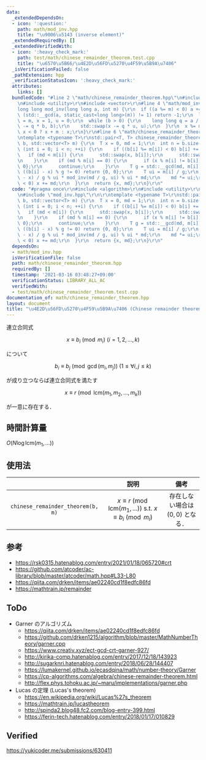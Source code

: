 ```yaml
---
data:
  _extendedDependsOn:
  - icon: ':question:'
    path: math/mod_inv.hpp
    title: "\u9006\u5143 (inverse element)"
  _extendedRequiredBy: []
  _extendedVerifiedWith:
  - icon: ':heavy_check_mark:'
    path: test/math/chinese_remainder_theorem.test.cpp
    title: "\u6570\u5B66/\u4E2D\u56FD\u5270\u4F59\u5B9A\u7406"
  _isVerificationFailed: false
  _pathExtension: hpp
  _verificationStatusIcon: ':heavy_check_mark:'
  attributes:
    links: []
  bundledCode: "#line 2 \"math/chinese_remainder_theorem.hpp\"\n#include <algorithm>\r\
    \n#include <utility>\r\n#include <vector>\r\n#line 4 \"math/mod_inv.hpp\"\n\r\n\
    long long mod_inv(long long a, int m) {\r\n  if ((a %= m) < 0) a += m;\r\n  if\
    \ (std::__gcd(a, static_cast<long long>(m)) != 1) return -1;\r\n  long long b\
    \ = m, x = 1, u = 0;\r\n  while (b > 0) {\r\n    long long q = a / b;\r\n    std::swap(a\
    \ -= q * b, b);\r\n    std::swap(x -= q * u, u);\r\n  }\r\n  x %= m;\r\n  return\
    \ x < 0 ? x + m : x;\r\n}\r\n#line 6 \"math/chinese_remainder_theorem.hpp\"\n\r\
    \ntemplate <typename T>\r\nstd::pair<T, T> chinese_remainder_theorem(std::vector<T>\
    \ b, std::vector<T> m) {\r\n  T x = 0, md = 1;\r\n  int n = b.size();\r\n  for\
    \ (int i = 0; i < n; ++i) {\r\n    if ((b[i] %= m[i]) < 0) b[i] += m[i];\r\n \
    \   if (md < m[i]) {\r\n      std::swap(x, b[i]);\r\n      std::swap(md, m[i]);\r\
    \n    }\r\n    if (md % m[i] == 0) {\r\n      if (x % m[i] != b[i]) return {0,\
    \ 0};\r\n      continue;\r\n    }\r\n    T g = std::__gcd(md, m[i]);\r\n    if\
    \ ((b[i] - x) % g != 0) return {0, 0};\r\n    T ui = m[i] / g;\r\n    x += (b[i]\
    \ - x) / g % ui * mod_inv(md / g, ui) % ui * md;\r\n    md *= ui;\r\n    if (x\
    \ < 0) x += md;\r\n  }\r\n  return {x, md};\r\n}\r\n"
  code: "#pragma once\r\n#include <algorithm>\r\n#include <utility>\r\n#include <vector>\r\
    \n#include \"mod_inv.hpp\"\r\n\r\ntemplate <typename T>\r\nstd::pair<T, T> chinese_remainder_theorem(std::vector<T>\
    \ b, std::vector<T> m) {\r\n  T x = 0, md = 1;\r\n  int n = b.size();\r\n  for\
    \ (int i = 0; i < n; ++i) {\r\n    if ((b[i] %= m[i]) < 0) b[i] += m[i];\r\n \
    \   if (md < m[i]) {\r\n      std::swap(x, b[i]);\r\n      std::swap(md, m[i]);\r\
    \n    }\r\n    if (md % m[i] == 0) {\r\n      if (x % m[i] != b[i]) return {0,\
    \ 0};\r\n      continue;\r\n    }\r\n    T g = std::__gcd(md, m[i]);\r\n    if\
    \ ((b[i] - x) % g != 0) return {0, 0};\r\n    T ui = m[i] / g;\r\n    x += (b[i]\
    \ - x) / g % ui * mod_inv(md / g, ui) % ui * md;\r\n    md *= ui;\r\n    if (x\
    \ < 0) x += md;\r\n  }\r\n  return {x, md};\r\n}\r\n"
  dependsOn:
  - math/mod_inv.hpp
  isVerificationFile: false
  path: math/chinese_remainder_theorem.hpp
  requiredBy: []
  timestamp: '2021-03-16 03:48:27+09:00'
  verificationStatus: LIBRARY_ALL_AC
  verifiedWith:
  - test/math/chinese_remainder_theorem.test.cpp
documentation_of: math/chinese_remainder_theorem.hpp
layout: document
title: "\u4E2D\u56FD\u5270\u4F59\u5B9A\u7406 (Chinese remainder theorem)"
---
```


連立合同式

$$x \equiv b_i \pmod{m_i} \ (i = 1, 2,\ldots, k)$$

について

$$b_i \equiv b_j \pmod{\gcd(m_i, m_j)} \ (1 \leq \forall i, j \leq k)$$

が成り立つならば連立合同式を満たす

$$x \equiv r \pmod{\mathrm{lcm}(m_1, m_2,..., m_k)}$$

が一意に存在する．


## 時間計算量

$O(N \log{\mathrm{lcm}(m_1,...)})$


## 使用法

||説明|備考|
|:--:|:--:|:--:|
|`chinese_remainder_theorem(b, m)`|$x \equiv r \pmod{\mathrm{lcm}(m_1,...)} \text{ s.t. } x \equiv b_i \pmod{m_i}$|存在しない場合は $(0, 0)$ となる．|


## 参考

- https://rsk0315.hatenablog.com/entry/2021/01/18/065720#crt
- https://github.com/atcoder/ac-library/blob/master/atcoder/math.hpp#L33-L80
- https://qiita.com/drken/items/ae02240cd1f8edfc86fd
- https://mathtrain.jp/remainder


## ToDo

- Garner のアルゴリズム
  - https://qiita.com/drken/items/ae02240cd1f8edfc86fd
  - https://github.com/drken1215/algorithm/blob/master/MathNumberTheory/garner.cpp
  - https://www.creativ.xyz/ect-gcd-crt-garner-927/
  - http://kirika-comp.hatenablog.com/entry/2017/12/18/143923
  - http://sugarknri.hatenablog.com/entry/2018/06/28/144407
  - https://lumakernel.github.io/ecasdqina/math/number-theory/Garner
  - https://cp-algorithms.com/algebra/chinese-remainder-theorem.html
  - http://flex.phys.tohoku.ac.jp/~maru/implementations/garner.php
- Lucas の定理 (Lucas's theorem)
  - https://en.wikipedia.org/wiki/Lucas%27s_theorem
  - https://mathtrain.jp/lucastheorem
  - http://spinda2.blog48.fc2.com/blog-entry-399.html
  - https://ferin-tech.hatenablog.com/entry/2018/01/17/010829


## Verified

https://yukicoder.me/submissions/630411
